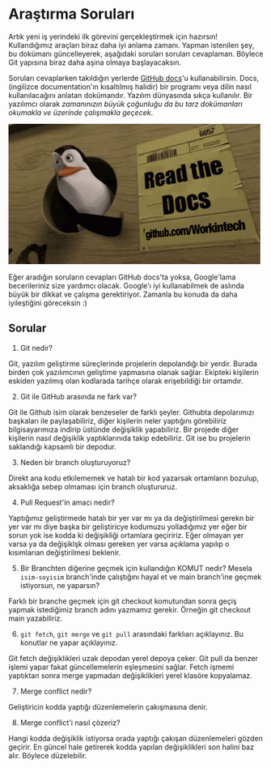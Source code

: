 # Araştırma Soruları

Artık yeni iş yerindeki ilk görevini gerçekleştirmek için hazırsın! Kullandığımız araçları biraz daha iyi anlama zamanı. Yapman istenilen şey, bu dokümanı güncelleyerek, aşağıdaki soruları soruları cevaplaman. Böylece Git yapısına biraz daha aşina olmaya başlayacaksın.

Soruları cevaplarken takıldığın yerlerde [GitHub docs](https://docs.github.com/en)'u kullanabilirsin. Docs, (ingilizce documentation'ın kısaltılmış halidir) bir programı veya dilin nasıl kullanılacağını anlatan dokümandır. Yazılım dünyasında sıkça kullanılır. Bir yazılımcı olarak _zamanınızın büyük çoğunluğu da bu tarz dokümanları okumakla ve üzerinde çalışmakla geçecek_.

![READ THE DOCS](https://github.com/Workintech/FSWeb-S1G1-Projesi-Web-Development-Projesi-icin-Git/blob/main/read-the-docs-wit.gif?raw=true)

Eğer aradığın soruların cevapları GitHub docs'ta yoksa, Google'lama becerileriniz size yardımcı olacak. Google'ı iyi kullanabilmek de aslında büyük bir dikkat ve çalışma gerektiriyor. Zamanla bu konuda da daha iyileştiğini göreceksin :)

## Sorular

1. Git nedir?

Git, yazılım geliştirme süreçlerinde projelerin depolandığı bir yerdir. Burada birden çok yazılımcının geliştime yapmasına olanak sağlar. Ekipteki kişilerin eskiden
yazılmış olan kodlarada tarihçe olarak erişebildiği bir ortamdır.

2. Git ile GitHub arasında ne fark var?

Git ile Github isim olarak benzeseler de farklı şeyler. Githubta depolarımızı başkaları ile paylaşabiliriz, diğer kişilerin neler yaptığını görebiliriz bilgisayarımıza
indirip üstünde değişiklik yapabiliriz. Bir projede diğer kişilerin nasıl değişiklik yaptıklarınıda takip edebiliriz. Git ise bu projelerin saklandığı kapsamlı bir depodur.


3. Neden bir branch oluşturuyoruz?

Direkt ana kodu etkilememek ve hatalı bir kod yazarsak ortamların bozulup, aksaklığa sebep olmaması için  branch oluştururuz.

4. Pull Request'in amacı nedir?

Yaptığımız geliştirmede hatalı bir yer var  mı ya da değiştirilmesi gerekn bir yer var mı diye başka bir geliştiricye kodumuzu yolladığımız yer eğer bir sorun yok ise kodda ki değişikliği
ortamlara geçiririz. Eğer olmayan yer varsa ya da değişiklşk olması gereken yer varsa açıklama yapılıp o kısımlarıan değiştirilmesi beklenir. 

5. Bir Branchten diğerine geçmek için kullandığın KOMUT nedir? Mesela `isim-soyisim` branch'inde çalıştığını hayal et ve main branch'ine geçmek istiyorsun, ne yaparsın?

Farklı bir branche  geçmek için git checkout komutundan sonra geçiş yapmak istediğimiz branch adını yazmamız gerekir. Örneğin git checkout main yazabiliriz.

6. `git fetch`, `git merge` ve `git pull` arasındaki farklıarı açıklayınız. Bu konutlar ne yapar açıklayınız.

Git fetch değişiklikleri uzak depodan yerel depoya çeker. Git pull da benzer işlemi yapar fakat güncellemelerin eşleşmesini sağlar. Fetch işmemi yaptıktan sonra merge 
yapmadan değişiklikleri yerel klasöre kopyalamaz.


7. Merge conflict nedir?
 
 Geliştiricin kodda yaptığı düzenlemelerin çakışmasına denir.

8. Merge conflict'i nasıl çözeriz?

Hangi kodda değişiklik istiyorsa orada yaptığı çakışan düzenlemeleri gözden geçirir. En güncel hale getirerek kodda yapılan değişiklikleri son halini baz alır. Böylece düzelebilir.
